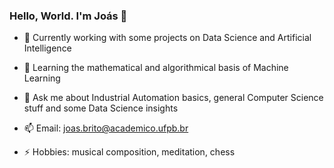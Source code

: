### Hello, World. I'm Joás 👋


- 🔭 Currently working with some projects on Data Science and Artificial Intelligence

- 🌱 Learning the mathematical and algorithmical basis of Machine Learning

- 💬 Ask me about Industrial Automation basics, general Computer Science stuff and some Data Science insights

- 📫 Email: joas.brito@academico.ufpb.br

- ⚡ Hobbies: musical composition, meditation, chess

